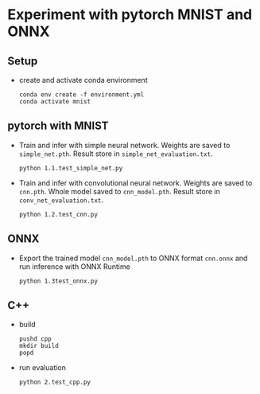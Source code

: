 # Experiment with pytorch MNIST and ONNX

## Setup

- create and activate conda environment

    ```shell
    conda env create -f environment.yml
    conda activate mnist
    ```

## pytorch with MNIST

- Train and infer with simple neural network. Weights are saved to `simple_net.pth`. Result store in `simple_net_evaluation.txt`.

    ```shell
    python 1.1.test_simple_net.py
    ```

- Train and infer with convolutional neural network. Weights are saved to `cnn.pth`. Whole model saved to `cnn_model.pth`. Result store in `conv_net_evaluation.txt`.

    ```shell
    python 1.2.test_cnn.py
    ```

## ONNX

- Export the trained model `cnn_model.pth` to ONNX format `cnn.onnx` and run inference with ONNX Runtime

    ```shell
    python 1.3test_onnx.py
    ```

## C++

- build

    ```shell
    pushd cpp
    mkdir build
    popd
    ```

- run evaluation

    ```shell
    python 2.test_cpp.py
    ```
